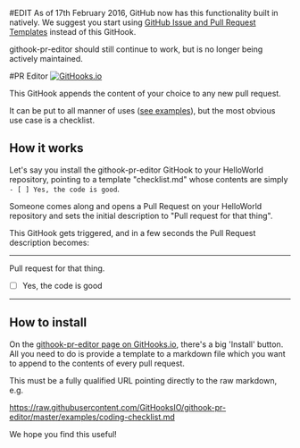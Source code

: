 #EDIT
As of 17th February 2016, GitHub now has this functionality built in natively. We suggest you start using [GitHub Issue and Pull Request Templates](https://github.com/blog/2111-issue-and-pull-request-templates) instead of this GitHook.

githook-pr-editor should still continue to work, but is no longer being actively maintained.

#PR Editor
[![GitHooks.io](http://githooks.io/validate/GitHooksIO/githook-pr-editor/img)](http://githooks.io/githooks/GitHooksIO/githook-pr-editor)

This GitHook appends the content of your choice to any new pull request.

It can be put to all manner of uses ([see examples](https://github.com/GitHooksIO/githook-pr-editor/tree/master/examples)), but the most obvious use case is a checklist.

## How it works
Let's say you install the githook-pr-editor GitHook to your HelloWorld repository, pointing to a template "checklist.md" whose contents are simply `- [ ] Yes, the code is good`.

Someone comes along and opens a Pull Request on your HelloWorld repository and sets the initial description to "Pull request for that thing".

This GitHook gets triggered, and in a few seconds the Pull Request description becomes:

---

Pull request for that thing.

- [ ] Yes, the code is good

---

## How to install
On the [githook-pr-editor page on GitHooks.io](http://githooks.io/githooks/GitHooksIO/githook-pr-editor), there's a big 'Install' button. All you need to do is provide a template to a markdown file which you want to append to the contents of every pull request.

This must be a fully qualified URL pointing directly to the raw markdown, e.g.

https://raw.githubusercontent.com/GitHooksIO/githook-pr-editor/master/examples/coding-checklist.md

We hope you find this useful!
